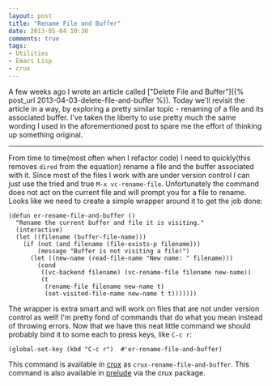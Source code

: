 ```yaml
---
layout: post
title: "Rename File and Buffer"
date: 2013-05-04 10:30
comments: true
tags:
- Utilities
- Emacs Lisp
- crux
---
```


A few weeks ago I wrote an article called ["Delete File and
Buffer"]({% post_url 2013-04-03-delete-file-and-buffer %}). Today
we'll revisit the article in a way, by exploring a pretty similar
topic - renaming of a file and its associated buffer. I've taken the
liberty to use pretty much the same wording I used in the
aforementioned post to spare me the effort of thinking up something
original.

<!--more-->

---

From time to time(most often when I refactor code) I need to
quickly(this removes `dired` from the equation) rename a file and
the buffer associated with it. Since most of the files I work with
are under version control I can just use the tried and true `M-x
vc-rename-file`. Unfortunately the command does not act on the current
file and will prompt you for a file to rename. Looks like we need to
create a simple wrapper around it to get the job done:

``` elisp
(defun er-rename-file-and-buffer ()
  "Rename the current buffer and file it is visiting."
  (interactive)
  (let ((filename (buffer-file-name)))
    (if (not (and filename (file-exists-p filename)))
        (message "Buffer is not visiting a file!")
      (let ((new-name (read-file-name "New name: " filename)))
        (cond
         ((vc-backend filename) (vc-rename-file filename new-name))
         (t
          (rename-file filename new-name t)
          (set-visited-file-name new-name t t)))))))
```

The wrapper is extra smart and will work on files that are not under
version control as well! I'm pretty fond of commands that do what you
mean instead of throwing errors. Now that we have this neat little
command we should probably bind it to some each to press keys, like `C-c r`:

``` elisp
(global-set-key (kbd "C-c r")  #'er-rename-file-and-buffer)
```

This command is available in [crux](https://github.com/bbatsov/crux) as
`crux-rename-file-and-buffer`. This command is also available in
[prelude](https://github.com/bbatsov/prelude) via the crux package.
